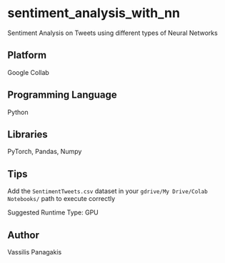 # sentiment_analysis_with_nn
Sentiment Analysis on Tweets using different types of Neural Networks

## Platform
Google Collab

## Programming Language
Python

## Libraries
PyTorch, Pandas, Numpy

## Tips
Add the `SentimentTweets.csv` dataset in your `gdrive/My Drive/Colab Notebooks/` path to execute correctly

Suggested Runtime Type: GPU

## Author
Vassilis Panagakis
